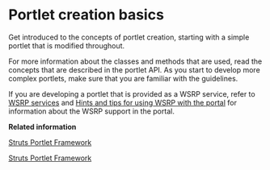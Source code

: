 # Portlet creation basics

Get introduced to the concepts of portlet creation, starting with a simple portlet that is modified throughout.

For more information about the classes and methods that are used, read the concepts that are described in the portlet API. As you start to develop more complex portlets, make sure that you are familiar with the guidelines.

If you are developing a portlet that is provided as a WSRP service, refer to [WSRP services](../admin-system/wsrpc.md) and [Hints and tips for using WSRP with the portal](../admin-system/wsrpr_hints_tips.md) for information about the WSRP support in the portal.

**Related information**  


[Struts Portlet Framework](../dev-portlet/wpsstruts.md)

[Struts Portlet Framework](wpsstruts.md)


